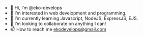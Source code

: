 - 👋 Hi, I’m @eko-develops
- 👀 I’m interested in web development and programming.
- 🌱 I’m currently learning Javascript, NodeJS, ExpressJS, EJS.
- 💞️ I’m looking to collaborate on anything I can!
- 📫 How to reach me ekodevelops@gmail.com

<!---
eko-develops/eko-develops is a ✨ special ✨ repository because its `README.md` (this file) appears on your GitHub profile.
You can click the Preview link to take a look at your changes.
--->
